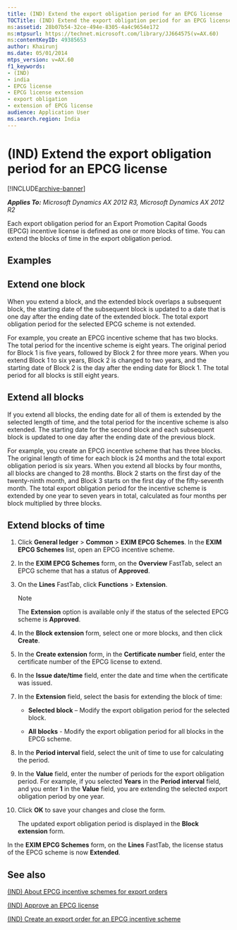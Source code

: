 ```yaml
---
title: (IND) Extend the export obligation period for an EPCG license
TOCTitle: (IND) Extend the export obligation period for an EPCG license
ms:assetid: 28b07b54-32ce-494e-8305-4a4c9654e172
ms:mtpsurl: https://technet.microsoft.com/library/JJ664575(v=AX.60)
ms:contentKeyID: 49385653
author: Khairunj
ms.date: 05/01/2014
mtps_version: v=AX.60
f1_keywords:
- (IND)
- india
- EPCG license
- EPCG license extension
- export obligation
- extension of EPCG license
audience: Application User
ms.search.region: India
---
```


# (IND) Extend the export obligation period for an EPCG license 


[!INCLUDE[archive-banner](includes/archive-banner.md)]


_**Applies To:** Microsoft Dynamics AX 2012 R3, Microsoft Dynamics AX 2012 R2_

Each export obligation period for an Export Promotion Capital Goods (EPCG) incentive license is defined as one or more blocks of time. You can extend the blocks of time in the export obligation period.

## Examples

## Extend one block

When you extend a block, and the extended block overlaps a subsequent block, the starting date of the subsequent block is updated to a date that is one day after the ending date of the extended block. The total export obligation period for the selected EPCG scheme is not extended.

For example, you create an EPCG incentive scheme that has two blocks. The total period for the incentive scheme is eight years. The original period for Block 1 is five years, followed by Block 2 for three more years. When you extend Block 1 to six years, Block 2 is changed to two years, and the starting date of Block 2 is the day after the ending date for Block 1. The total period for all blocks is still eight years.

## Extend all blocks

If you extend all blocks, the ending date for all of them is extended by the selected length of time, and the total period for the incentive scheme is also extended. The starting date for the second block and each subsequent block is updated to one day after the ending date of the previous block.

For example, you create an EPCG incentive scheme that has three blocks. The original length of time for each block is 24 months and the total export obligation period is six years. When you extend all blocks by four months, all blocks are changed to 28 months. Block 2 starts on the first day of the twenty-ninth month, and Block 3 starts on the first day of the fifty-seventh month. The total export obligation period for the incentive scheme is extended by one year to seven years in total, calculated as four months per block multiplied by three blocks.

## Extend blocks of time

1.  Click **General ledger** \> **Common** \> **EXIM EPCG Schemes**. In the **EXIM EPCG Schemes** list, open an EPCG incentive scheme.

2.  In the **EXIM EPCG Schemes** form, on the **Overview** FastTab, select an EPCG scheme that has a status of **Approved**.

3.  On the **Lines** FastTab, click **Functions** \> **Extension**.
    

    > [!NOTE]
    > <P>The <STRONG>Extension</STRONG> option is available only if the status of the selected EPCG scheme is <STRONG>Approved</STRONG>.</P>



4.  In the **Block extension** form, select one or more blocks, and then click **Create**.

5.  In the **Create extension** form, in the **Certificate number** field, enter the certificate number of the EPCG license to extend.

6.  In the **Issue date/time** field, enter the date and time when the certificate was issued.

7.  In the **Extension** field, select the basis for extending the block of time:
    
      - **Selected block** – Modify the export obligation period for the selected block.
    
      - **All blocks** - Modify the export obligation period for all blocks in the EPCG scheme.

8.  In the **Period interval** field, select the unit of time to use for calculating the period.

9.  In the **Value** field, enter the number of periods for the export obligation period. For example, if you selected **Years** in the **Period interval** field, and you enter **1** in the **Value** field, you are extending the selected export obligation period by one year.

10. Click **OK** to save your changes and close the form.
    
    The updated export obligation period is displayed in the **Block extension** form.

In the **EXIM EPCG Schemes** form, on the **Lines** FastTab, the license status of the EPCG scheme is now **Extended**.

## See also

[(IND) About EPCG incentive schemes for export orders](ind-about-epcg-incentive-schemes-for-export-orders.md)

[(IND) Approve an EPCG license](ind-approve-an-epcg-license.md)

[(IND) Create an export order for an EPCG incentive scheme](ind-create-an-export-order-for-an-epcg-incentive-scheme.md)

  


